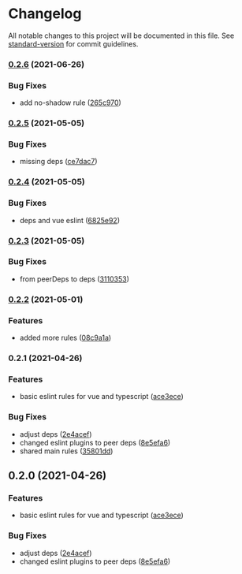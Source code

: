 # Changelog

All notable changes to this project will be documented in this file. See [standard-version](https://github.com/conventional-changelog/standard-version) for commit guidelines.

### [0.2.6](https://github.com/NiMoTec/eslint-config-nimotec/compare/v0.2.5...v0.2.6) (2021-06-26)


### Bug Fixes

* add no-shadow rule ([265c970](https://github.com/NiMoTec/eslint-config-nimotec/commit/265c9706dfff29da99cb6c6a331b4673c7766d98))

### [0.2.5](https://github.com/NiMoTec/eslint-config-nimotec/compare/v0.2.4...v0.2.5) (2021-05-05)


### Bug Fixes

* missing deps ([ce7dac7](https://github.com/NiMoTec/eslint-config-nimotec/commit/ce7dac79d4b3a7bc5d38976db715507935b1875d))

### [0.2.4](https://github.com/NiMoTec/eslint-config-nimotec/compare/v0.2.3...v0.2.4) (2021-05-05)


### Bug Fixes

* deps and vue eslint ([6825e92](https://github.com/NiMoTec/eslint-config-nimotec/commit/6825e92137b311660649a3c05f0d533c44ae24c7))

### [0.2.3](https://github.com/NiMoTec/eslint-config-nimotec/compare/v0.2.2...v0.2.3) (2021-05-05)


### Bug Fixes

* from peerDeps to deps ([3110353](https://github.com/NiMoTec/eslint-config-nimotec/commit/31103530b01992f306b4bfd024dc868bf59715ab))

### [0.2.2](https://github.com/NiMoTec/eslint-config-nimotec/compare/v0.2.1...v0.2.2) (2021-05-01)


### Features

* added more rules ([08c9a1a](https://github.com/NiMoTec/eslint-config-nimotec/commit/08c9a1ad482bb55a4acbe3481daa80e179516d9f))

### 0.2.1 (2021-04-26)


### Features

* basic eslint rules for vue and typescript ([ace3ece](https://github.com/NiMoTec/eslint-config-nimotec/commit/ace3ece578f393d35b53931213c2b8264bd1ec1b))


### Bug Fixes

* adjust deps ([2e4acef](https://github.com/NiMoTec/eslint-config-nimotec/commit/2e4acefe853a478207094f8bb6ddf02e01cb3592))
* changed eslint plugins to peer deps ([8e5efa6](https://github.com/NiMoTec/eslint-config-nimotec/commit/8e5efa6055f1a4cfbf3a8f979fba8b903bc9fa33))
* shared main rules ([35801dd](https://github.com/NiMoTec/eslint-config-nimotec/commit/35801ddab1e22ff3ad4f8359fbf78e8d253e6924))

## 0.2.0 (2021-04-26)


### Features

* basic eslint rules for vue and typescript ([ace3ece](https://github.com/NiMoTec/eslint-config-nimotec/commit/ace3ece578f393d35b53931213c2b8264bd1ec1b))


### Bug Fixes

* adjust deps ([2e4acef](https://github.com/NiMoTec/eslint-config-nimotec/commit/2e4acefe853a478207094f8bb6ddf02e01cb3592))
* changed eslint plugins to peer deps ([8e5efa6](https://github.com/NiMoTec/eslint-config-nimotec/commit/8e5efa6055f1a4cfbf3a8f979fba8b903bc9fa33))
